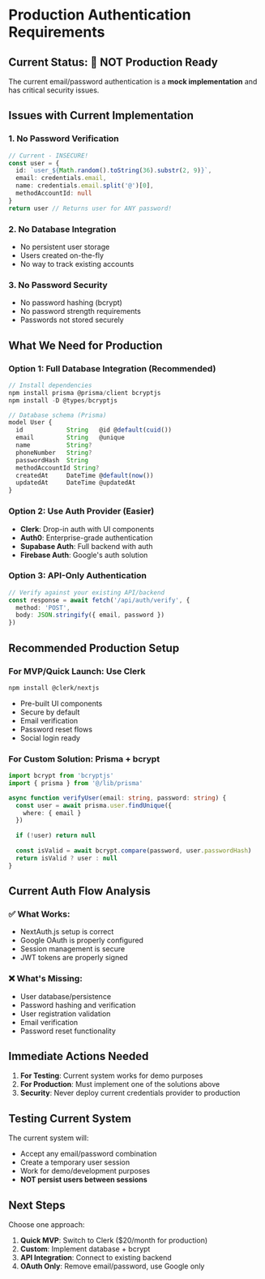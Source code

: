 # Production Authentication Requirements

## Current Status: 🚨 NOT Production Ready

The current email/password authentication is a **mock implementation** and has critical security issues.

## Issues with Current Implementation

### 1. **No Password Verification** 
```typescript
// Current - INSECURE!
const user = {
  id: `user_${Math.random().toString(36).substr(2, 9)}`,
  email: credentials.email,
  name: credentials.email.split('@')[0],
  methodAccountId: null
}
return user // Returns user for ANY password!
```

### 2. **No Database Integration**
- No persistent user storage
- Users created on-the-fly
- No way to track existing accounts

### 3. **No Password Security**
- No password hashing (bcrypt)
- No password strength requirements
- Passwords not stored securely

## What We Need for Production

### Option 1: Full Database Integration (Recommended)
```typescript
// Install dependencies
npm install prisma @prisma/client bcryptjs
npm install -D @types/bcryptjs

// Database schema (Prisma)
model User {
  id            String   @id @default(cuid())
  email         String   @unique
  name          String?
  phoneNumber   String?
  passwordHash  String
  methodAccountId String?
  createdAt     DateTime @default(now())
  updatedAt     DateTime @updatedAt
}
```

### Option 2: Use Auth Provider (Easier)
- **Clerk**: Drop-in auth with UI components
- **Auth0**: Enterprise-grade authentication
- **Supabase Auth**: Full backend with auth
- **Firebase Auth**: Google's auth solution

### Option 3: API-Only Authentication
```typescript
// Verify against your existing API/backend
const response = await fetch('/api/auth/verify', {
  method: 'POST',
  body: JSON.stringify({ email, password })
})
```

## Recommended Production Setup

### For MVP/Quick Launch: Use Clerk
```bash
npm install @clerk/nextjs
```
- Pre-built UI components
- Secure by default
- Email verification
- Password reset flows
- Social login ready

### For Custom Solution: Prisma + bcrypt
```typescript
import bcrypt from 'bcryptjs'
import { prisma } from '@/lib/prisma'

async function verifyUser(email: string, password: string) {
  const user = await prisma.user.findUnique({
    where: { email }
  })
  
  if (!user) return null
  
  const isValid = await bcrypt.compare(password, user.passwordHash)
  return isValid ? user : null
}
```

## Current Auth Flow Analysis

### ✅ What Works:
- NextAuth.js setup is correct
- Google OAuth is properly configured
- Session management is secure
- JWT tokens are properly signed

### ❌ What's Missing:
- User database/persistence
- Password hashing and verification
- User registration validation
- Email verification
- Password reset functionality

## Immediate Actions Needed

1. **For Testing**: Current system works for demo purposes
2. **For Production**: Must implement one of the solutions above
3. **Security**: Never deploy current credentials provider to production

## Testing Current System

The current system will:
- Accept any email/password combination
- Create a temporary user session
- Work for demo/development purposes
- **NOT persist users between sessions**

## Next Steps

Choose one approach:
1. **Quick MVP**: Switch to Clerk ($20/month for production)
2. **Custom**: Implement database + bcrypt
3. **API Integration**: Connect to existing backend
4. **OAuth Only**: Remove email/password, use Google only

